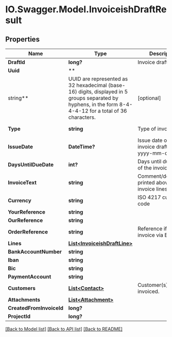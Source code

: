 # IO.Swagger.Model.InvoiceishDraftResult

## Properties

Name | Type | Description | Notes
------------ | ------------- | ------------- | -------------
**DraftId** | **long?** | Invoice draft ID | [optional]
**Uuid** | **
string** | UUID are represented as 32 hexadecimal (base-16) digits, displayed in 5 groups separated by hyphens, in the form 8-4-4-4-12 for a total of 36 characters. | [optional]
**Type** | **string** | Type of invoice draft. | [optional] [default to TypeEnum.InvoiceEnum]
**IssueDate** | **DateTime?** | Issue date of the invoice draft, format yyyy-mm-dd | [optional]
**DaysUntilDueDate** | **int?** | Days until due date of the invoice draft. | [optional]
**InvoiceText** | **string** | Comment/description printed above the invoice lines | [optional]
**Currency** | **string** | ISO 4217 currency code | [optional]
**YourReference** | **string** |  | [optional]
**OurReference** | **string** |  | [optional]
**OrderReference** | **string** | Reference if sending invoice via EHF. | [optional]
**Lines** | [**List&lt;InvoiceishDraftLine&gt;**](InvoiceishDraftLine.md) |  | [optional]
**BankAccountNumber** | **string** |  | [optional]
**Iban** | **string** |  | [optional]
**Bic** | **string** |  | [optional]
**PaymentAccount** | **string** |  | [optional]
**Customers** | [**List&lt;Contact&gt;**](Contact.md) | Customer(s) to be invoiced. | [optional]
**Attachments** | [**List&lt;Attachment&gt;**](Attachment.md) |  | [optional]
**CreatedFromInvoiceId** | **long?** |  | [optional]
**ProjectId** | **long?** |  | [optional]

[[Back to Model list]](../README.md#documentation-for-models) [[Back to API list]](../README.md#documentation-for-api-endpoints) [[Back to README]](../README.md)

